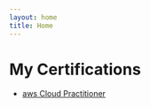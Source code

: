 ```yaml
---
layout: home
title: Home
---
```


# My Certifications

- [aws Cloud Practitioner](aws-cloud-practitioner)  